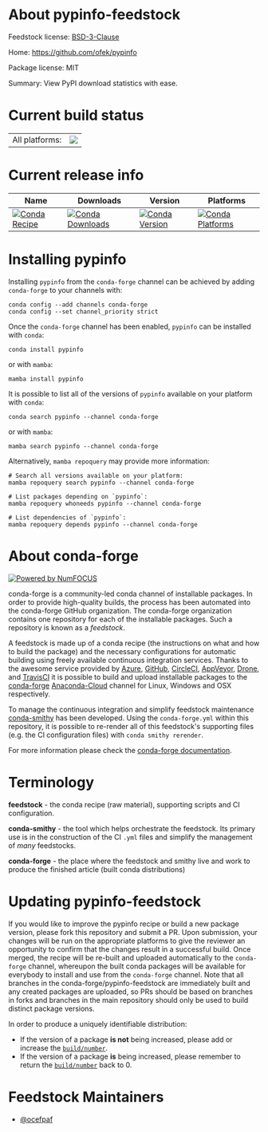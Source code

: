About pypinfo-feedstock
=======================

Feedstock license: [BSD-3-Clause](https://github.com/conda-forge/pypinfo-feedstock/blob/main/LICENSE.txt)

Home: https://github.com/ofek/pypinfo

Package license: MIT

Summary: View PyPI download statistics with ease.

Current build status
====================


<table><tr><td>All platforms:</td>
    <td>
      <a href="https://dev.azure.com/conda-forge/feedstock-builds/_build/latest?definitionId=20184&branchName=main">
        <img src="https://dev.azure.com/conda-forge/feedstock-builds/_apis/build/status/pypinfo-feedstock?branchName=main">
      </a>
    </td>
  </tr>
</table>

Current release info
====================

| Name | Downloads | Version | Platforms |
| --- | --- | --- | --- |
| [![Conda Recipe](https://img.shields.io/badge/recipe-pypinfo-green.svg)](https://anaconda.org/conda-forge/pypinfo) | [![Conda Downloads](https://img.shields.io/conda/dn/conda-forge/pypinfo.svg)](https://anaconda.org/conda-forge/pypinfo) | [![Conda Version](https://img.shields.io/conda/vn/conda-forge/pypinfo.svg)](https://anaconda.org/conda-forge/pypinfo) | [![Conda Platforms](https://img.shields.io/conda/pn/conda-forge/pypinfo.svg)](https://anaconda.org/conda-forge/pypinfo) |

Installing pypinfo
==================

Installing `pypinfo` from the `conda-forge` channel can be achieved by adding `conda-forge` to your channels with:

```
conda config --add channels conda-forge
conda config --set channel_priority strict
```

Once the `conda-forge` channel has been enabled, `pypinfo` can be installed with `conda`:

```
conda install pypinfo
```

or with `mamba`:

```
mamba install pypinfo
```

It is possible to list all of the versions of `pypinfo` available on your platform with `conda`:

```
conda search pypinfo --channel conda-forge
```

or with `mamba`:

```
mamba search pypinfo --channel conda-forge
```

Alternatively, `mamba repoquery` may provide more information:

```
# Search all versions available on your platform:
mamba repoquery search pypinfo --channel conda-forge

# List packages depending on `pypinfo`:
mamba repoquery whoneeds pypinfo --channel conda-forge

# List dependencies of `pypinfo`:
mamba repoquery depends pypinfo --channel conda-forge
```


About conda-forge
=================

[![Powered by
NumFOCUS](https://img.shields.io/badge/powered%20by-NumFOCUS-orange.svg?style=flat&colorA=E1523D&colorB=007D8A)](https://numfocus.org)

conda-forge is a community-led conda channel of installable packages.
In order to provide high-quality builds, the process has been automated into the
conda-forge GitHub organization. The conda-forge organization contains one repository
for each of the installable packages. Such a repository is known as a *feedstock*.

A feedstock is made up of a conda recipe (the instructions on what and how to build
the package) and the necessary configurations for automatic building using freely
available continuous integration services. Thanks to the awesome service provided by
[Azure](https://azure.microsoft.com/en-us/services/devops/), [GitHub](https://github.com/),
[CircleCI](https://circleci.com/), [AppVeyor](https://www.appveyor.com/),
[Drone](https://cloud.drone.io/welcome), and [TravisCI](https://travis-ci.com/)
it is possible to build and upload installable packages to the
[conda-forge](https://anaconda.org/conda-forge) [Anaconda-Cloud](https://anaconda.org/)
channel for Linux, Windows and OSX respectively.

To manage the continuous integration and simplify feedstock maintenance
[conda-smithy](https://github.com/conda-forge/conda-smithy) has been developed.
Using the ``conda-forge.yml`` within this repository, it is possible to re-render all of
this feedstock's supporting files (e.g. the CI configuration files) with ``conda smithy rerender``.

For more information please check the [conda-forge documentation](https://conda-forge.org/docs/).

Terminology
===========

**feedstock** - the conda recipe (raw material), supporting scripts and CI configuration.

**conda-smithy** - the tool which helps orchestrate the feedstock.
                   Its primary use is in the construction of the CI ``.yml`` files
                   and simplify the management of *many* feedstocks.

**conda-forge** - the place where the feedstock and smithy live and work to
                  produce the finished article (built conda distributions)


Updating pypinfo-feedstock
==========================

If you would like to improve the pypinfo recipe or build a new
package version, please fork this repository and submit a PR. Upon submission,
your changes will be run on the appropriate platforms to give the reviewer an
opportunity to confirm that the changes result in a successful build. Once
merged, the recipe will be re-built and uploaded automatically to the
`conda-forge` channel, whereupon the built conda packages will be available for
everybody to install and use from the `conda-forge` channel.
Note that all branches in the conda-forge/pypinfo-feedstock are
immediately built and any created packages are uploaded, so PRs should be based
on branches in forks and branches in the main repository should only be used to
build distinct package versions.

In order to produce a uniquely identifiable distribution:
 * If the version of a package **is not** being increased, please add or increase
   the [``build/number``](https://docs.conda.io/projects/conda-build/en/latest/resources/define-metadata.html#build-number-and-string).
 * If the version of a package **is** being increased, please remember to return
   the [``build/number``](https://docs.conda.io/projects/conda-build/en/latest/resources/define-metadata.html#build-number-and-string)
   back to 0.

Feedstock Maintainers
=====================

* [@ocefpaf](https://github.com/ocefpaf/)


